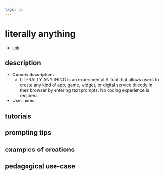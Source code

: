 ```yaml
---
tags: ai 
---
```



# literally anything


* [link](https://www.literallyanything.io/)

## description
* Generic description: 
    * LITERALLY ANYTHING is an experimental AI tool that allows users to create any kind of app, game, widget, or digital service directly in their browser by entering text prompts. No coding experience is required.
* User notes:

## tutorials

## prompting tips

## examples of creations 

## pedagogical use-case 
